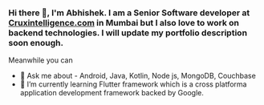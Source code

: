 ### Hi there 👋, I'm Abhishek. I am a Senior Software developer at <a href="https://cruxintelligence.com/">Cruxintelligence.com</a> in Mumbai but I also love to work on backend technologies. I will update my portfolio description soon enough.
Meanwhile you can 
<ul>
  <li>💬 Ask me about - Android, Java, Kotlin, Node js, MongoDB, Couchbase </li>
  <li>🌱 I’m currently learning Flutter framework which is a cross platforma application development framework backed by Google.</li>
</ul>

<!--
**abhishekvichare/abhishekvichare** is a ✨ _special_ ✨ repository because its `README.md` (this file) appears on your GitHub profile.

Here are some ideas to get you started:

- 🔭 I’m currently working on ...
- 🌱 I’m currently learning ...
- 👯 I’m looking to collaborate on ...
- 🤔 I’m looking for help with ...
- 💬 Ask me about ...
- 📫 How to reach me: ...
- 😄 Pronouns: ...
- ⚡ Fun fact: ...
-->
